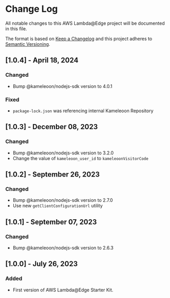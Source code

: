 # Change Log

All notable changes to this AWS Lambda@Edge project will be documented in this file.

The format is based on [Keep a Changelog](http://keepachangelog.com/)
and this project adheres to [Semantic Versioning](http://semver.org/).

## [1.0.4] - April 18, 2024

### Changed

- Bump @kameleoon/nodejs-sdk version to 4.0.1

### Fixed

- `package-lock.json` was referencing internal Kameleoon Repository

## [1.0.3] - December 08, 2023

### Changed

- Bump @kameleoon/nodejs-sdk version to 3.2.0
- Change the value of `kameleoon_user_id` to `kameleoonVisitorCode`

## [1.0.2] - September 26, 2023

### Changed

- Bump @kameleoon/nodejs-sdk version to 2.7.0
- Use new `getClientConfigurationUrl` utility

## [1.0.1] - September 07, 2023

### Changed

- Bump @kameleoon/nodejs-sdk version to 2.6.3

## [1.0.0] - July 26, 2023

### Added

- First version of AWS Lambda@Edge Starter Kit.
